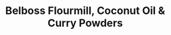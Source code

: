 ---
title: "Belboss Flourmill, Coconut Oil & Curry Powders"
url: /poozhikkad/belboss-flourmill-coconut-oil-and-curry-powders/
shop: convenience
---